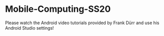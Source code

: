 # Mobile-Computing-SS20
Please watch the Android video tutorials provided by Frank Dürr and use his Android Studio settings! 

